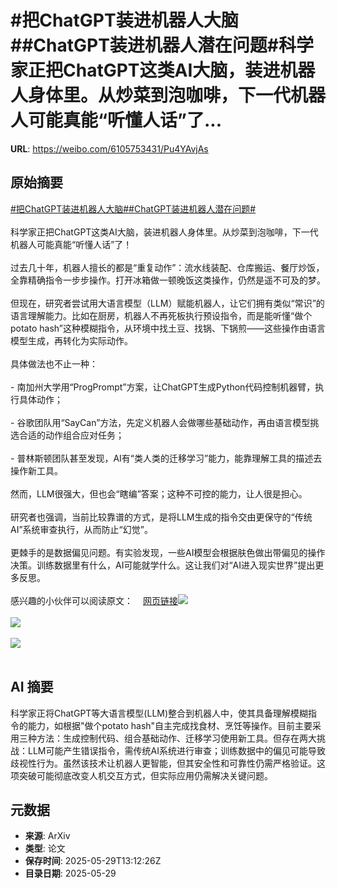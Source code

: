 # #把ChatGPT装进机器人大脑##ChatGPT装进机器人潜在问题#科学家正把ChatGPT这类AI大脑，装进机器人身体里。从炒菜到泡咖啡，下一代机器人可能真能“听懂人话”了...

**URL**: https://weibo.com/6105753431/Pu4YAvjAs

## 原始摘要

<a href="https://m.weibo.cn/search?containerid=231522type%3D1%26t%3D10%26q%3D%23%E6%8A%8AChatGPT%E8%A3%85%E8%BF%9B%E6%9C%BA%E5%99%A8%E4%BA%BA%E5%A4%A7%E8%84%91%23&amp;extparam=%23%E6%8A%8AChatGPT%E8%A3%85%E8%BF%9B%E6%9C%BA%E5%99%A8%E4%BA%BA%E5%A4%A7%E8%84%91%23" data-hide=""><span class="surl-text">#把ChatGPT装进机器人大脑#</span></a><a href="https://m.weibo.cn/search?containerid=231522type%3D1%26t%3D10%26q%3D%23ChatGPT%E8%A3%85%E8%BF%9B%E6%9C%BA%E5%99%A8%E4%BA%BA%E6%BD%9C%E5%9C%A8%E9%97%AE%E9%A2%98%23&amp;extparam=%23ChatGPT%E8%A3%85%E8%BF%9B%E6%9C%BA%E5%99%A8%E4%BA%BA%E6%BD%9C%E5%9C%A8%E9%97%AE%E9%A2%98%23" data-hide=""><span class="surl-text">#ChatGPT装进机器人潜在问题#</span></a><br><br>科学家正把ChatGPT这类AI大脑，装进机器人身体里。从炒菜到泡咖啡，下一代机器人可能真能“听懂人话”了！<br><br>过去几十年，机器人擅长的都是“重复动作”：流水线装配、仓库搬运、餐厅炒饭，全靠精确指令一步步操作。打开冰箱做一顿晚饭这类操作，仍然是遥不可及的梦。<br><br>但现在，研究者尝试用大语言模型（LLM）赋能机器人，让它们拥有类似“常识”的语言理解能力。比如在厨房，机器人不再死板执行预设指令，而是能听懂“做个potato hash”这种模糊指令，从环境中找土豆、找锅、下锅煎——这些操作由语言模型生成，再转化为实际动作。<br><br>具体做法也不止一种：<br><br>- 南加州大学用“ProgPrompt”方案，让ChatGPT生成Python代码控制机器臂，执行具体动作；<br><br>- 谷歌团队用“SayCan”方法，先定义机器人会做哪些基础动作，再由语言模型挑选合适的动作组合应对任务；<br><br>- 普林斯顿团队甚至发现，AI有“类人类的迁移学习”能力，能靠理解工具的描述去操作新工具。<br><br>然而，LLM很强大，但也会“瞎编”答案；这种不可控的能力，让人很是担心。<br><br>研究者也强调，当前比较靠谱的方式，是将LLM生成的指令交由更保守的“传统AI”系统审查执行，从而防止“幻觉”。<br><br>更棘手的是数据偏见问题。有实验发现，一些AI模型会根据肤色做出带偏见的操作决策。训练数据里有什么，AI可能就学什么。这让我们对“AI进入现实世界”提出更多反思。<br><br>感兴趣的小伙伴可以阅读原文：<a href="https://weibo.cn/sinaurl?u=https%3A%2F%2Fwww.scientificamerican.com%2Farticle%2Fscientists-are-putting-chatgpt-brains-inside-robot-bodies-what-could-possibly-go-wrong%2F" data-hide=""><span class="url-icon"><img style="width: 1rem;height: 1rem" src="https://h5.sinaimg.cn/upload/2015/09/25/3/timeline_card_small_web_default.png" referrerpolicy="no-referrer"></span><span class="surl-text">网页链接</span></a><img style="" src="https://tvax3.sinaimg.cn/large/006Fd7o3gy1i1wh7o7p9ij311i0s57wh.jpg" referrerpolicy="no-referrer"><br><br><img style="" src="https://tvax2.sinaimg.cn/large/006Fd7o3gy1i1wh7zi1duj319c11knpd.jpg" referrerpolicy="no-referrer"><br><br><img style="" src="https://tvax4.sinaimg.cn/large/006Fd7o3gy1i1wh85empmj316o0uh7wh.jpg" referrerpolicy="no-referrer"><br><br>

## AI 摘要

科学家正将ChatGPT等大语言模型(LLM)整合到机器人中，使其具备理解模糊指令的能力，如根据"做个potato hash"自主完成找食材、烹饪等操作。目前主要采用三种方法：生成控制代码、组合基础动作、迁移学习使用新工具。但存在两大挑战：LLM可能产生错误指令，需传统AI系统进行审查；训练数据中的偏见可能导致歧视性行为。虽然该技术让机器人更智能，但其安全性和可靠性仍需严格验证。这项突破可能彻底改变人机交互方式，但实际应用仍需解决关键问题。

## 元数据

- **来源**: ArXiv
- **类型**: 论文
- **保存时间**: 2025-05-29T13:12:26Z
- **目录日期**: 2025-05-29
